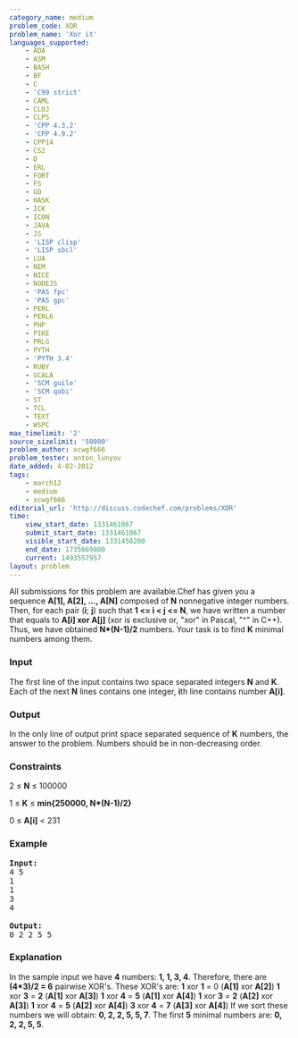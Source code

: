 ```yaml
---
category_name: medium
problem_code: XOR
problem_name: 'Xor it'
languages_supported:
    - ADA
    - ASM
    - BASH
    - BF
    - C
    - 'C99 strict'
    - CAML
    - CLOJ
    - CLPS
    - 'CPP 4.3.2'
    - 'CPP 4.9.2'
    - CPP14
    - CS2
    - D
    - ERL
    - FORT
    - FS
    - GO
    - HASK
    - ICK
    - ICON
    - JAVA
    - JS
    - 'LISP clisp'
    - 'LISP sbcl'
    - LUA
    - NEM
    - NICE
    - NODEJS
    - 'PAS fpc'
    - 'PAS gpc'
    - PERL
    - PERL6
    - PHP
    - PIKE
    - PRLG
    - PYTH
    - 'PYTH 3.4'
    - RUBY
    - SCALA
    - 'SCM guile'
    - 'SCM qobi'
    - ST
    - TCL
    - TEXT
    - WSPC
max_timelimit: '2'
source_sizelimit: '50000'
problem_author: xcwgf666
problem_tester: anton_lunyov
date_added: 4-02-2012
tags:
    - march12
    - medium
    - xcwgf666
editorial_url: 'http://discuss.codechef.com/problems/XOR'
time:
    view_start_date: 1331461067
    submit_start_date: 1331461067
    visible_start_date: 1331458200
    end_date: 1735669800
    current: 1493557957
layout: problem
---
```

All submissions for this problem are available.Chef has given you a sequence **A\[1\], A\[2\], ..., A\[N\]** composed of **N** nonnegative integer numbers. Then, for each pair (**i**; **j**) such that **1 &lt;= i &lt; j &lt;= N**, we have written a number that equals to **A\[i\] xor A\[j\]** (xor is exclusive or, "xor" in Pascal, "^" in C++). Thus, we have obtained **N\*(N-1)/2** numbers. Your task is to find **K** minimal numbers among them.

### Input

The first line of the input contains two space separated integers **N** and **K**. Each of the next **N** lines contains one integer, **i**th line contains number **A\[i\]**.

### Output

In the only line of output print space separated sequence of **K** numbers, the answer to the problem. Numbers should be in non-decreasing order.

### Constraints

 2 ≤ **N** ≤ 100000

 1 ≤ **K** ≤ **min{250000, N\*(N-1)/2}**

 0 ≤ **A\[i\]** &lt; 231

### Example

<pre>
<b>Input:</b>
4 5
1
1
3
4

<b>Output:</b>
0 2 2 5 5
</pre>
### Explanation

In the sample input we have **4** numbers: **1, 1, 3, 4**. Therefore, there are **(4\*3)/2 = 6** pairwise XOR's. These XOR's are:
**1** xor **1** = 0 (**A\[1\]** xor **A\[2\]**)
**1** xor **3** = **2** (**A\[1\]** xor **A\[3\]**)
**1** xor **4** = **5** (**A\[1\]** xor **A\[4\]**)
**1** xor **3** = **2** (**A\[2\]** xor **A\[3\]**)
**1** xor **4** = **5** (**A\[2\]** xor **A\[4\]**)
**3** xor **4** = **7** (**A\[3\]** xor **A\[4\]**)
If we sort these numbers we will obtain: **0, 2, 2, 5, 5, 7**. The first **5** minimal numbers are: **0, 2, 2, 5, 5**.
